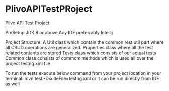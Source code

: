 # PlivoAPITestPRoject

Plivo API Test Project

PreSetup JDK 8 or above Any IDE preferrably Intellij

Project Structure: 
A Util class which contain the common rest util part where all CRUD operations are generalized.
Properties class where all the test related contants are stored 
Tests class which consists of our actual tests 
Common class consists of commom methods which is used all over the project
testng.xml file

To run the tests execute below command from your project location in your terminal: 
mvn test -DsuiteFile=testng.xml 
or it can be run directly from IDE as well

